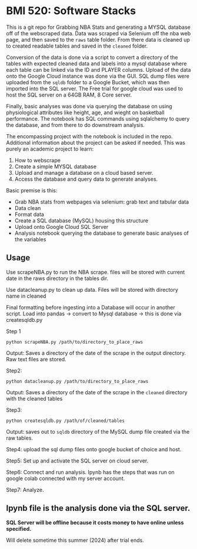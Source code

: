 # BMI 520: Software Stacks

This is a git repo for Grabbing NBA Stats and generating a MYSQL database off of the webscraped data.
Data was scraped via Selenium off the nba web page, and then saved to the `raws` table folder. From there data is cleaned up to created readable tables and saved in the `cleaned` folder. 

Conversion of the data is done via a script to convert a directory of the tables with expected cleaned data and labels into a mysql database where each table can be linked via the ID and PLAYER columns. Upload of the data onto the Google Cloud instance was done via the GUI. SQL dump files were uploaded from the `sqldb` folder to a Google Bucket, which was then imported into the SQL server. The Free trial for google cloud was used to host the SQL server on a 64GB RAM, 8 Core server. 

Finally, basic analyses was done via querying the database on using physiological attributes like height, age, and wieght on basketball performance. The notebook has SQL commands using sqlalchemy to query the database, and from there to do downstream analysis.

The encompassing project with the notebook is included in the repo. Additional information about the project can be asked if needed. This was purely an academic project to learn:

1. How to webscrape 
2. Create a simple MYSQL database
3. Upload and manage a database on a cloud based server.
4. Access the database and query data to generate analyses. 


Basic premise is this:

- Grab NBA stats from webpages via selenium: grab text and tabular data
- Data clean
- Format data
- Create a SQL database (MySQL) housing this structure
- Upload onto Google Cloud SQL Server
- Analysis notebook querying the database to generate basic analyses of the variables




## Usage

Use scrapeNBA.py to run the NBA scrape. 
files will be stored with current date in the raws directory in the tables dir. 

Use datacleanup.py to clean up data.
Files will be stored with directory name in cleaned

Final formatting before ingesting into a Database will occur in another script.
Load into pandas -> convert to Mysql database -> this is done via createsqldb.py

Step 1
```
python scrapeNBA.py /path/to/directory_to_place_raws
```
Output: Saves a directory of the date of the scrape in the output directory. Raw text files are stored.

Step2:
```
python datacleanup.py /path/to/directory_to_place_raws
```
Output: Saves a directory of the date of the scrape in the `cleaned` directory with the cleaned tables

Step3:
```
python createsqldb.py /path/of/cleaned/tables
```
Output: saves out to `sqldb` directory of the MySQL dump file created via the raw tables.

Step4: upload the sql dump files onto google bucket of choice and host.

Step5: Set up and activate the SQL server on cloud server.

Step6: Connect and run analysis. Ipynb has the steps that was run on google colab connected with my server account.

Step7: Analyze.

## Ipynb file is the analysis done via the SQL server.

**SQL Server will be offline because it costs money to have online unless specified.**

Will delete sometime this summer (2024) after trial ends.



